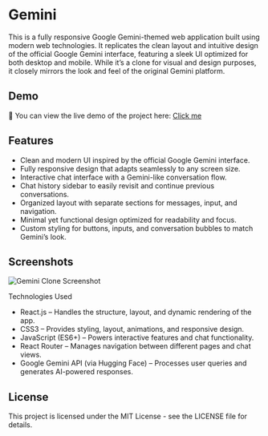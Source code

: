 # Gemini
This is a fully responsive Google Gemini-themed web application built using modern web technologies. It replicates the clean layout and intuitive design of the official Google Gemini interface, featuring a sleek UI optimized for both desktop and mobile. While it’s a clone for visual and design purposes, it closely mirrors the look and feel of the original Gemini platform.

## Demo
🚀 You can view the live demo of the project here: [Click me](https://gemini-s32a.onrender.com/)

## Features
- Clean and modern UI inspired by the official Google Gemini interface.
- Fully responsive design that adapts seamlessly to any screen size.
- Interactive chat interface with a Gemini-like conversation flow.
- Chat history sidebar to easily revisit and continue previous conversations.
- Organized layout with separate sections for messages, input, and navigation.
- Minimal yet functional design optimized for readability and focus.
- Custom styling for buttons, inputs, and conversation bubbles to match Gemini’s look.

## Screenshots
![Gemini Clone Screenshot](./Screenshot.png)

Technologies Used
- React.js – Handles the structure, layout, and dynamic rendering of the app.
- CSS3 – Provides styling, layout, animations, and responsive design.
- JavaScript (ES6+) – Powers interactive features and chat functionality.
- React Router – Manages navigation between different pages and chat views.
- Google Gemini API (via Hugging Face) – Processes user queries and generates AI-powered responses.

## License
This project is licensed under the MIT License - see the LICENSE file for details.




